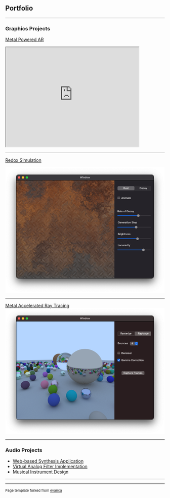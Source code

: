 ## Portfolio

---

### Graphics Projects

[Metal Powered AR](https://sites.gold.ac.uk/computing-project-prizes/eoin-roe/)
<!-- <video width="300" height="300" controls loop autoplay muted>
    <source src="images/ripples.mov" type="video/mp4">
</video> -->
<iframe width="420" height="315"
    src="https://www.youtube.com/watch?v=3CvGCkhOLME">
</iframe> 


---
[Redox Simulation](https://sites.gold.ac.uk/computing-project-prizes/eoin-roe/)
<!-- <video width ="300" height="300" controls autoplay muted>
    <source src="images/rust.mov" type="video/mp4">
</video> -->
<img src="images/rust.png?raw=true"/>

---
[Metal Accelerated Ray Tracing](https://twitter.com/eoinrroe/status/1341084039453831168)
<img src="images/mixed.png?raw=true"/>

---

### Audio Projects

- [Web-based Synthesis Application](http://colorsynth.herokuapp.com/)
- [Virtual Analog Filter Implementation](https://github.com/eoinroe/MorphableFilter)
- [Musical Instrument Design](https://blog.bela.io/music-and-audio-programming-teaching/)

---




---
<p style="font-size:11px">Page template forked from <a href="https://github.com/evanca/quick-portfolio">evanca</a></p>
<!-- Remove above link if you don't want to attibute -->
